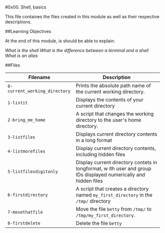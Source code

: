 #0x00. Shell, basics

This file containes the files created in this module as well as their respective descriptions.

##Learning Objectives

At the end of this module, is should be able to explain:

*What is the shell*
*What is the difference between a terminal and a shell*
*What is an alias*

##Files

| Filename | Description |
|-----------------|---------------------|
| `0-current_working_directory` | Prints the absolute path name of the current working directory. |
| `1-listit` | Displays the contents of your current directory |
| `2-bring_me_home` | A script that changes the working directory to the user's home directory. |
| `3-listfiles` | Displays current directory contents in a long format |
| `4-listmorefiles` | Display current directory contents, including hidden files |
| `5-listfilesdigitonly` | Display current directory contets in longformat, w ith user and group IDs displayed numerically and hidden files |
| `6-firstdirectory` | A script that creates a directory named `my_first_directory` in the `/tmp/` directory |
| `7-movethatfile` | Move the file `betty` from `/tmp/` to `/tmp/my_first_directory`. |
| `8-firstdelete` | Delete the file `betty` |
